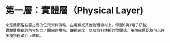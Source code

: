 # 第一層︰實體層（Physical Layer)
```
來定義網路裝置之間的位元資料傳輸，在電線或其他物理線材上，傳遞0與1電子訊號
實體層規範的內容包含了纜線的規格、傳輸速度，以及資料傳輸的電壓值，用來確保訊號可以在多種物理媒介上傳輸。
```
